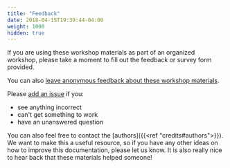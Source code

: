 ```yaml
---
title: "Feedback"
date: 2018-04-15T19:39:44-04:00
weight: 1000
hidden: true
---
```


If you are using these workshop materials as part of an organized workshop, please take a moment to fill out the feedback or survey form provided.

You can also [leave anonymous feedback about these workshop materials](https://docs.google.com/forms/d/e/1FAIpQLSe5QxhcHY_Lew4EOQrUQunqdLdKHpsTIhMK7rB-MQmF15pd2A/viewform?usp=sf_link).

Please [add an issue](https://github.com/jronallo/iiif-workshop/issues) if you:
- see anything incorrect
- can't get something to work
- have an unanswered question

You can also feel free to contact the [authors]({{<ref "credits#authors">}}). We want to make this a useful resource, so if you have any other ideas on how to improve this documentation, please let us know. It is also really nice to hear back that these materials helped someone!
